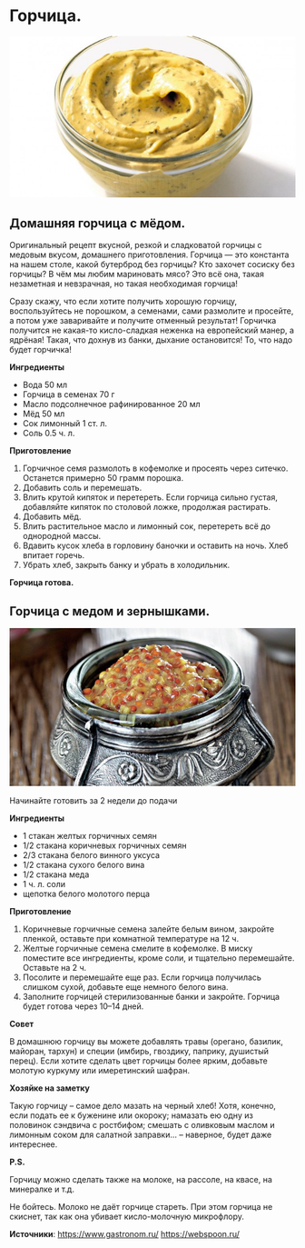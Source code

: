 # Горчица.

![Горчица](/images/Kulinar/Souse/gorchica.jpg 'Горчица')

## Домашняя горчица с мёдом.

Оригинальный рецепт вкусной, резкой и сладковатой горчицы с медовым вкусом, домашнего приготовления. Горчица — это константа на нашем столе, какой бутерброд без горчицы? Кто захочет сосиску без горчицы? В чём мы любим мариновать мясо? Это всё она, такая незаметная и невзрачная, но такая необходимая горчица!

Сразу скажу, что если хотите получить хорошую горчицу, воспользуйтесь не порошком, а семенами, сами размолите и просейте, а потом уже заваривайте и получите отменный результат! Горчичка получится не какая-то кисло-сладкая неженка на европейский манер, а ядрёная! Такая, что дохнув из банки, дыхание остановится! То, что надо будет горчичка!

**Ингредиенты**

- Вода 50 мл
- Горчица в семенах 70 г
- Масло подсолнечное рафинированное 20 мл
- Мёд 50 мл
- Сок лимонный 1 ст. л.
- Соль 0.5 ч. л.

**Приготовление**

1. Горчичное семя размолоть в кофемолке и просеять через ситечко. Останется примерно 50 грамм порошка.
2. Добавить соль и перемешать.
3. Влить крутой кипяток и перетереть. Если горчица сильно густая, добавляйте кипяток по столовой ложке, продолжая растирать.
4. Добавить мёд.
5. Влить растительное масло и лимонный сок, перетереть всё до однородной массы.
6. Вдавить кусок хлеба в горловину баночки и оставить на ночь. Хлеб впитает горечь.
7. Убрать хлеб, закрыть банку и убрать в холодильник.

**Горчица готова.**

## Горчица с медом и зернышками.

![Горчица](/images/Kulinar/Souse/gorchica-zerna.jpg 'Горчица')

Начинайте готовить за 2 недели до подачи

**Ингредиенты**

- 1 стакан желтых горчичных семян
- 1/2 стакана коричневых горчичных семян
- 2/3 стакана белого винного уксуса
- 1/2 стакана сухого белого вина
- 1/2 стакана меда
- 1 ч. л. соли
- щепотка белого молотого перца

**Приготовление**

1. Коричневые горчичные семена залейте белым вином, закройте пленкой, оставьте при комнатной температуре на 12 ч.
2. Желтые горчичные семена смелите в кофемолке. В миску поместите все ингредиенты, кроме соли, и тщательно перемешайте. Оставьте на 2 ч.
3. Посолите и перемешайте еще раз. Если горчица получилась слишком сухой, добавьте еще немного белого вина.
4. Заполните горчицей стерилизованные банки и закройте. Горчица будет готова через 10–14 дней.

**Совет**

В домашнюю горчицу вы можете добавлять травы (орегано, базилик, майоран, тархун) и специи (имбирь, гвоздику, паприку, душистый перец). Если хотите сделать цвет горчицы более ярким, добавьте молотую куркуму или имеретинский шафран.

**Хозяйке на заметку**

Такую горчицу – самое дело мазать на черный хлеб! Хотя, конечно, если подать ее к буженине или окороку; намазать ею одну из половинок сэндвича с ростбифом; смешать с оливковым маслом и лимонным соком для салатной заправки... – наверное, будет даже интереснее.

**P.S.**

Горчицу можно сделать также на молоке, на рассоле, на квасе, на минералке и т.д.

Не бойтесь. Молоко не даёт горчице стареть. При этом горчица не скиснет, так как она убивает кисло-молочную микрофлору.

**Источники**: https://www.gastronom.ru/ https://webspoon.ru/
